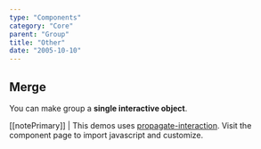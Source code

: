 ```yaml
---
type: "Components"
category: "Core"
parent: "Group"
title: "Other"
date: "2005-10-10"
---
```


## Merge

You can make group a **single interactive object**.

[[notePrimary]]
| This demos uses [propagate-interaction](/components/addons/propagate-interaction). Visit the component page to import javascript and customize.

<demo>
  <demovanilla src="vanilla/components/core/group/merge">
  </demovanilla>
</demo>

<demo>
  <demovanilla src="vanilla/components/core/group/merge-vertical">
  </demovanilla>
</demo>
